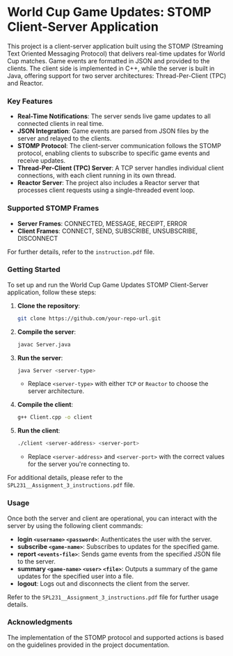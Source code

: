 # World Cup Game Updates: STOMP Client-Server Application

This project is a client-server application built using the STOMP (Streaming Text Oriented Messaging Protocol) that delivers real-time updates for World Cup matches. Game events are formatted in JSON and provided to the clients. The client side is implemented in C++, while the server is built in Java, offering support for two server architectures: Thread-Per-Client (TPC) and Reactor.

### Key Features

- **Real-Time Notifications**: The server sends live game updates to all connected clients in real time.
- **JSON Integration**: Game events are parsed from JSON files by the server and relayed to the clients.
- **STOMP Protocol**: The client-server communication follows the STOMP protocol, enabling clients to subscribe to specific game events and receive updates.
- **Thread-Per-Client (TPC) Server**: A TCP server handles individual client connections, with each client running in its own thread.
- **Reactor Server**: The project also includes a Reactor server that processes client requests using a single-threaded event loop.

### Supported STOMP Frames
- **Server Frames**: CONNECTED, MESSAGE, RECEIPT, ERROR
- **Client Frames**: CONNECT, SEND, SUBSCRIBE, UNSUBSCRIBE, DISCONNECT

For further details, refer to the `instruction.pdf` file.

### Getting Started

To set up and run the World Cup Game Updates STOMP Client-Server application, follow these steps:

1. **Clone the repository**:
   ```bash
   git clone https://github.com/your-repo-url.git
   ```

2. **Compile the server**:
   ```bash
   javac Server.java
   ```

3. **Run the server**:
   ```bash
   java Server <server-type>
   ```
   - Replace `<server-type>` with either `TCP` or `Reactor` to choose the server architecture.

4. **Compile the client**:
   ```bash
   g++ Client.cpp -o client
   ```

5. **Run the client**:
   ```bash
   ./client <server-address> <server-port>
   ```
   - Replace `<server-address>` and `<server-port>` with the correct values for the server you're connecting to.

For additional details, please refer to the `SPL231__Assignment_3_instructions.pdf` file.

### Usage

Once both the server and client are operational, you can interact with the server by using the following client commands:

- **login `<username>` `<password>`**: Authenticates the user with the server.
- **subscribe `<game-name>`**: Subscribes to updates for the specified game.
- **report `<events-file>`**: Sends game events from the specified JSON file to the server.
- **summary `<game-name>` `<user>` `<file>`**: Outputs a summary of the game updates for the specified user into a file.
- **logout**: Logs out and disconnects the client from the server.

Refer to the `SPL231__Assignment_3_instructions.pdf` file for further usage details.

### Acknowledgments

The implementation of the STOMP protocol and supported actions is based on the guidelines provided in the project documentation.
